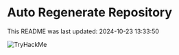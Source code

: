 # Auto Regenerate Repository

This README was last updated: 2024-10-23 13:33:50

 ![TryHackMe](https://tryhackme.com/badge/533634)